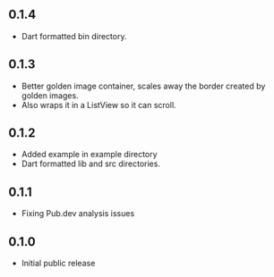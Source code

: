 ## 0.1.4

- Dart formatted bin directory.

## 0.1.3

- Better golden image container, scales away the border created by golden images. 
- Also wraps it in a ListView so it can scroll. 

## 0.1.2

- Added example in example directory
- Dart formatted lib and src directories. 

## 0.1.1

- Fixing Pub.dev analysis issues

## 0.1.0

- Initial public release